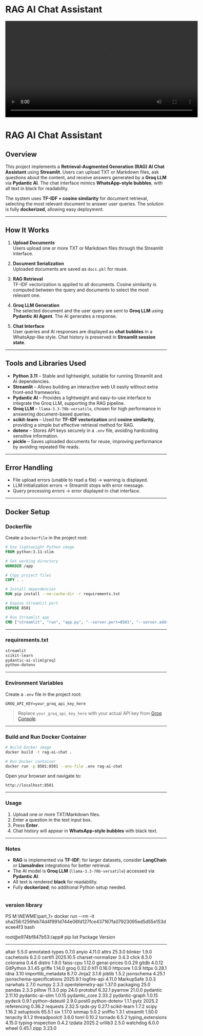 

# RAG AI Chat Assistant

<!-- Demo video -->
<video width="600" controls>
  <source src="demo.mp4" type="video/mp4">
  Your browser does not support the video tag.
</video>

# RAG AI Chat Assistant



## Overview

This project implements a **Retrieval-Augmented Generation (RAG) AI Chat Assistant** using **Streamlit**. Users can upload TXT or Markdown files, ask questions about the content, and receive answers generated by a **Groq LLM** via **Pydantic AI**. The chat interface mimics **WhatsApp-style bubbles**, with all text in black for readability.

The system uses **TF-IDF + cosine similarity** for document retrieval, selecting the most relevant document to answer user queries. The solution is fully **dockerized**, allowing easy deployment.

---

## How It Works

1. **Upload Documents**  
   Users upload one or more TXT or Markdown files through the Streamlit interface.

2. **Document Serialization**  
   Uploaded documents are saved as `docs.pkl` for reuse.

3. **RAG Retrieval**  
   TF-IDF vectorization is applied to all documents. Cosine similarity is computed between the query and documents to select the most relevant one.

4. **Groq LLM Generation**  
   The selected document and the user query are sent to **Groq LLM** using **Pydantic AI Agent**. The AI generates a response.

5. **Chat Interface**  
   User queries and AI responses are displayed as **chat bubbles** in a WhatsApp-like style. Chat history is preserved in **Streamlit session state**.

---

## Tools and Libraries Used

- **Python 3.11** – Stable and lightweight, suitable for running Streamlit and AI dependencies.  
- **Streamlit** – Allows building an interactive web UI easily without extra front-end frameworks.  
- **Pydantic AI** – Provides a lightweight and easy-to-use interface to integrate the Groq LLM, supporting the RAG pipeline.  
- **Groq LLM** – `llama-3.3-70b-versatile`, chosen for high performance in answering document-based queries.  
- **scikit-learn** – Used for **TF-IDF vectorization** and **cosine similarity**, providing a simple but effective retrieval method for RAG.  
- **dotenv** – Stores API keys securely in a `.env` file, avoiding hardcoding sensitive information.  
- **pickle** – Saves uploaded documents for reuse, improving performance by avoiding repeated file reads.

---

## Error Handling

- File upload errors (unable to read a file) → warning is displayed.  
- LLM initialization errors → Streamlit stops with error message.  
- Query processing errors → error displayed in chat interface.  

---

## Docker Setup

### Dockerfile

Create a `Dockerfile` in the project root:

```dockerfile
# Use lightweight Python image
FROM python:3.11-slim

# Set working directory
WORKDIR /app

# Copy project files
COPY . .

# Install dependencies
RUN pip install --no-cache-dir -r requirements.txt

# Expose Streamlit port
EXPOSE 8501

# Run Streamlit app
CMD ["streamlit", "run", "app.py", "--server.port=8501", "--server.address=0.0.0.0"]
````

---

### requirements.txt

```txt
streamlit
scikit-learn
pydantic-ai-slim[groq]
python-dotenv
```

---

### Environment Variables

Create a `.env` file in the project root:

```env
GROQ_API_KEY=your_groq_api_key_here
```

> Replace `your_groq_api_key_here` with your actual API key from [Groq Console](https://console.groq.com/keys).

---

### Build and Run Docker Container

```bash
# Build Docker image
docker build -t rag-ai-chat .

# Run Docker container
docker run -p 8501:8501 --env-file .env rag-ai-chat
```

Open your browser and navigate to:

```
http://localhost:8501
```

---

### Usage

1. Upload one or more TXT/Markdown files.
2. Enter a question in the text input box.
3. Press **Enter**.
4. Chat history will appear in **WhatsApp-style bubbles** with black text.

---

### Notes

* **RAG** is implemented via **TF-IDF**; for larger datasets, consider **LangChain** or **LlamaIndex** integrations for better retrieval.
* The AI model is **Groq LLM** (`llama-3.3-70b-versatile`) accessed via **Pydantic AI**.
* All text is rendered **black** for readability.
* Fully **dockerized**; no additional Python setup needed.


```

```

### version library

PS M:\NEWME\part_1> docker run --rm -it sha256:f256feb74d4f991d744e06fd127fce437167fa07923095ed5d55e153decee4f3 bash
>> 
root@e974bf847b53:/app# pip list
Package                   Version
------------------------- -----------
altair                    5.5.0
annotated-types           0.7.0
anyio                     4.11.0
attrs                     25.3.0
blinker                   1.9.0
cachetools                6.2.0
certifi                   2025.10.5
charset-normalizer        3.4.3
click                     8.3.0
colorama                  0.4.6
distro                    1.9.0
faiss-cpu                 1.12.0
genai-prices              0.0.29
gitdb                     4.0.12
GitPython                 3.1.45
griffe                    1.14.0
groq                      0.32.0
h11                       0.16.0
httpcore                  1.0.9
httpx                     0.28.1
idna                      3.10
importlib_metadata        8.7.0
Jinja2                    3.1.6
joblib                    1.5.2
jsonschema                4.25.1
jsonschema-specifications 2025.9.1
logfire-api               4.11.0
MarkupSafe                3.0.3
narwhals                  2.7.0
numpy                     2.3.3
opentelemetry-api         1.37.0
packaging                 25.0
pandas                    2.3.3
pillow                    11.3.0
pip                       24.0
protobuf                  6.32.1
pyarrow                   21.0.0
pydantic                  2.11.10
pydantic-ai-slim          1.0.15
pydantic_core             2.33.2
pydantic-graph            1.0.15
pydeck                    0.9.1
python-dateutil           2.9.0.post0
python-dotenv             1.1.1
pytz                      2025.2
referencing               0.36.2
requests                  2.32.5
rpds-py                   0.27.1
scikit-learn              1.7.2
scipy                     1.16.2
setuptools                65.5.1
six                       1.17.0
smmap                     5.0.2
sniffio                   1.3.1
streamlit                 1.50.0
tenacity                  9.1.2
threadpoolctl             3.6.0
toml                      0.10.2
tornado                   6.5.2
typing_extensions         4.15.0
typing-inspection         0.4.2
tzdata                    2025.2
urllib3                   2.5.0
watchdog                  6.0.0
wheel                     0.45.1
zipp                      3.23.0


```


